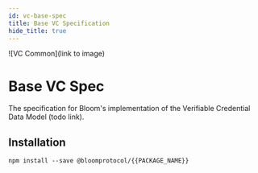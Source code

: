 ```yaml
---
id: vc-base-spec
title: Base VC Specification
hide_title: true
---
```


![VC Common](link to image)

# Base VC Spec

The specification for Bloom's implementation of the Verifiable Credential Data Model (todo link).

## Installation

```
npm install --save @bloomprotocol/{{PACKAGE_NAME}}
```
